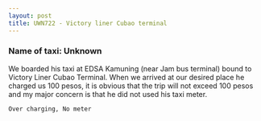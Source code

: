 ```yaml
---
layout: post
title: UWN722 - Victory liner Cubao terminal
---
```


### Name of taxi: Unknown

We boarded his taxi at EDSA Kamuning (near Jam bus terminal) bound to Victory Liner Cubao Terminal. When we arrived at our desired place he charged us 100 pesos, it is obvious that the trip will not exceed 100 pesos and my major concern is that he did not used his taxi meter.

```Over charging, No meter```
